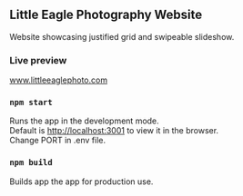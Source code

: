 ## Little Eagle Photography Website

Website showcasing justified grid and swipeable slideshow.

### Live preview

www.littleeaglephoto.com

### `npm start`

Runs the app in the development mode.<br>
Default is [http://localhost:3001](http://localhost:3001) to view it in the browser.<br>
Change PORT in .env file.

### `npm build`

Builds app the app for production use.<br>

